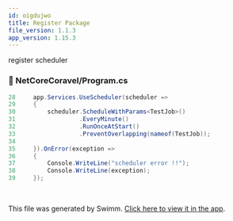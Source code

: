 ```yaml
---
id: oigdujwo
title: Register Package
file_version: 1.1.3
app_version: 1.15.3
---
```


register scheduler
<!-- NOTE-swimm-snippet: the lines below link your snippet to Swimm -->
### 📄 NetCoreCoravel/Program.cs
```c#
28     app.Services.UseScheduler(scheduler =>
29     {
30         scheduler.ScheduleWithParams<TestJob>()
31                  .EveryMinute()
32                  .RunOnceAtStart()
33                  .PreventOverlapping(nameof(TestJob));
34         
35     }).OnError(exception =>
36     {
37         Console.WriteLine("scheduler error !!");
38         Console.WriteLine(exception);
39     });
```

<br/>

This file was generated by Swimm. [Click here to view it in the app](https://app.swimm.io/repos/Z2l0aHViJTNBJTNBTmV0Q29yZUNvcmF2ZWwlM0ElM0FjYXNod3U=/docs/oigdujwo).
